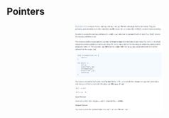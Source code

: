 ## Pointers

<p align="center">
    <img width="200" src="https://github.com/yngtodd/hacker_rank/blob/master/cpp/pointers/img/pointers.png">
</p>
